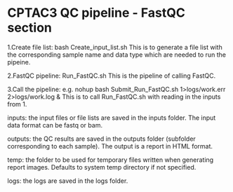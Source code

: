 # CPTAC3 QC pipeline - FastQC section

 1.Create file list: bash Create_input_list.sh
 This is to generate a file list with the corresponding sample name and data type which are needed to run the pipeine.

 2.FastQC pipeline: Run_FastQC.sh
 This is the pipeline of calling FastQC.

 3.Call the pipeline: e.g. nohup bash Submit_Run_FastQC.sh 1>logs/work.err 2>logs/work.log &
 This is to call  Run_FastQC.sh with reading in the inputs from 1.

inputs: the input files or file lists are saved in the inputs folder. The input data format can be fastq or bam.

outputs: the QC results are saved in the outputs folder (subfolder corresponding to each sample). The output is a report in HTML format.

temp: the folder to be used for temporary files written when generating report images. Defaults to system temp directory if not specified.

logs: the logs are saved in the logs folder.
